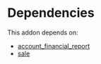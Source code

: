 # Dependencies

This addon depends on:

- [account_financial_report](https://github.com/bringout/oca-financial)
- [sale](https://github.com/bringout/oca-ocb-sale/tree/b79cef0fc454482466e93989011360a14a738822/odoo-bringout-oca-ocb-sale)
